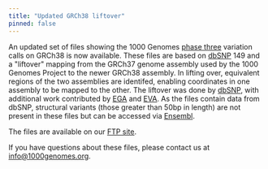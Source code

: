 ```yaml
---
title: "Updated GRCh38 liftover"
pinned: false
---
```


An updated set of files showing the 1000 Genomes [phase three](http://www.nature.com/nature/journal/v526/n7571/full/nature15393.html) variation calls on GRCh38 is now available. These files are based on [dbSNP](https://www.ncbi.nlm.nih.gov/projects/SNP/) 149 and a "liftover" mapping from the GRCh37 genome assembly used by the 1000 Genomes Project to the newer GRCh38 assembly. In lifting over, equivalent regions of the two assemblies are identifed, enabling coordinates in one assembly to be mapped to the other. The liftover was done by [dbSNP](https://www.ncbi.nlm.nih.gov/projects/SNP/), with additional work contributed by [EGA](https://www.ebi.ac.uk/ega/home) and [EVA](http://www.ebi.ac.uk/eva/). As the files contain data from dbSNP, structural variants (those greater than 50bp in length) are not present in these files but can be accessed via [Ensembl](http://www.ensembl.org/index.html).

The files are available on our [FTP site](http://ftp.1000genomes.ebi.ac.uk/vol1/ftp/release/20130502/supporting/GRCh38_positions/).

If you have questions about these files, please contact us at [info@1000genomes.org](mailto:info@1000genomes.org).
